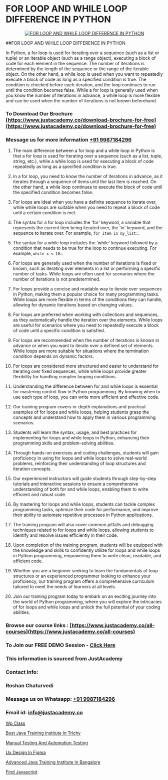 # FOR LOOP AND WHILE LOOP DIFFERENCE IN PYTHON

<p align="center">
  <a href="https://justacademy.co/course-detail/python-training">
    <img src="https://justacademy.co/storage2/course_image/1709713400_course_image.webp" alt="FOR LOOP AND WHILE LOOP DIFFERENCE IN PYTHON">
  </a>
</p>
##FOR LOOP AND WHILE LOOP DIFFERENCE IN PYTHON

In Python, a for loop is used for iterating over a sequence (such as a list or tuple) or an iterable object (such as a range object), executing a block of code for each element in the sequence. The number of iterations is determined by the length of the sequence or the range of the iterable object. On the other hand, a while loop is used when you want to repeatedly execute a block of code as long as a specified condition is true. The condition is checked before each iteration, and the loop continues to run until the condition becomes false. While a for loop is generally used when you know the number of iterations in advance, a while loop is more flexible and can be used when the number of iterations is not known beforehand.
### To Download Our Brochure [https://www.justacademy.co/download-brochure-for-free](https://www.justacademy.co/download-brochure-for-free)
### Message us for more information [+91 9987184296](https://api.whatsapp.com/send?phone=919987184296)
1) The main difference between a for loop and a while loop in Python is that a for loop is used for iterating over a sequence (such as a list, tuple, string, etc.), while a while loop is used for executing a block of code repeatedly as long as a specified condition is true.

2) In a for loop, you need to know the number of iterations in advance, as it iterates through a sequence of items until the last item is reached. On the other hand, a while loop continues to execute the block of code until the specified condition becomes false.

3) For loops are ideal when you have a definite sequence to iterate over, while while loops are suitable when you need to repeat a block of code until a certain condition is met.

4) The syntax for a for loop includes the 'for' keyword, a variable that represents the current item being iterated over, the 'in' keyword, and the sequence to iterate over. For example, `for item in my_list:`.

5) The syntax for a while loop includes the 'while' keyword followed by a condition that needs to be true for the loop to continue executing. For example, `while x < 10:`.

6) For loops are generally used when the number of iterations is fixed or known, such as iterating over elements in a list or performing a specific number of tasks. While loops are often used for scenarios where the number of iterations is not predetermined.

7) For loops provide a concise and readable way to iterate over sequences in Python, making them a popular choice for many programming tasks. While loops are more flexible in terms of the conditions they can handle, allowing for dynamic iterations based on changing values.

8) For loops are preferred when working with collections and sequences, as they automatically handle the iteration over the elements. While loops are useful for scenarios where you need to repeatedly execute a block of code until a specific condition is satisfied.

9) For loops are recommended when the number of iterations is known in advance or when you want to iterate over a defined set of elements. While loops are more suitable for situations where the termination condition depends on dynamic factors.

10) For loops are considered more structured and easier to understand for iterating over fixed sequences, while while loops provide greater flexibility for handling complex looping conditions.

11) Understanding the difference between for and while loops is essential for mastering control flow in Python programming. By knowing when to use each type of loop, you can write more efficient and effective code.

12) Our training program covers in-depth explanations and practical examples of for loops and while loops, helping students grasp the concepts and understand how to apply them in various programming scenarios.

13) Students will learn the syntax, usage, and best practices for implementing for loops and while loops in Python, enhancing their programming skills and problem-solving abilities.

14) Through hands-on exercises and coding challenges, students will gain proficiency in using for loops and while loops to solve real-world problems, reinforcing their understanding of loop structures and iteration concepts.

15) Our experienced instructors will guide students through step-by-step tutorials and interactive sessions to ensure a comprehensive understanding of both for and while loops, enabling them to write efficient and robust code.

16) By mastering for loops and while loops, students can tackle complex programming tasks, optimize their code for performance, and improve their ability to automate repetitive processes in Python applications.

17) The training program will also cover common pitfalls and debugging techniques related to for loops and while loops, allowing students to identify and resolve issues efficiently in their code.

18) Upon completion of the training program, students will be equipped with the knowledge and skills to confidently utilize for loops and while loops in Python programming, empowering them to write clean, readable, and efficient code.

19) Whether you are a beginner seeking to learn the fundamentals of loop structures or an experienced programmer looking to enhance your proficiency, our training program offers a comprehensive curriculum tailored to meet the needs of learners at all levels.

20) Join our training program today to embark on an exciting journey into the world of Python programming, where you will explore the intricacies of for loops and while loops and unlock the full potential of your coding abilities.

### Browse our course links : [https://www.justacademy.co/all-courses](https://www.justacademy.co/all-courses) 
### To Join our FREE DEMO Session - [Click Here](https://www.justacademy.co/register-for-course-demo)


### This information is sourced from JustAcademy
### Contact Info:
### Roshan Chaturvedi
### Message us on Whatsapp: [+91 9987184296](https://api.whatsapp.com/send?phone=919987184296)
### Email id: [info@justacademy.co](mailto:info@justacademy.co)
                
[Wp Class](https://www.linkedin.com/pulse/wp-class-justacademy-berlin-ylqmc/)

[Best Java Training Institute In Trichy](https://www.linkedin.com/pulse/best-java-training-institute-trichy-justacademy-liverpool-3dbtf?trackingId=Sq5oMogwv1iSm3sDeK1C0Q%3D%3D&lipi=urn%3Ali%3Apage%3Ad_flagship3_company_admin%3BeTOZKBOtR5Sz3gxxSDhWug%3D%3D)

[Manual Testing And Automation Testing](https://medium.com/@abhidnya.1068/manual-testing-and-automation-testing-37f624399e30)

[Ux Design In Figma](https://medium.com/@abhidnya.1068/ux-design-in-figma-b5afedd21893)

[Advanced Java Training Institute In Bangalore](https://justacademyin.github.io/justacademy/advanced-java-training-institute-in-bangalore)

[Find Javascript](https://justacademyin.github.io/justacademy/find-javascript)

